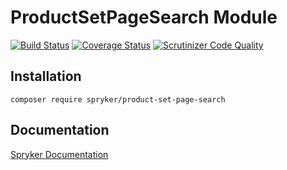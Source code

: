 # ProductSetPageSearch Module
[![Build Status](https://travis-ci.org/spryker/ProductSetPageSearch.svg)](https://travis-ci.org/spryker/ProductSetPageSearch)
[![Coverage Status](https://coveralls.io/repos/github/spryker/ProductSetPageSearch/badge.svg)](https://coveralls.io/github/spryker/ProductSetPageSearch)
[![Scrutinizer Code Quality](https://scrutinizer-ci.com/g/spryker/ProductSetPageSearch/badges/quality-score.png?b=master)](https://scrutinizer-ci.com/g/spryker/ProductSetPageSearch/?branch=master)

## Installation

```
composer require spryker/product-set-page-search
```

## Documentation

[Spryker Documentation](https://spryker.github.io)
